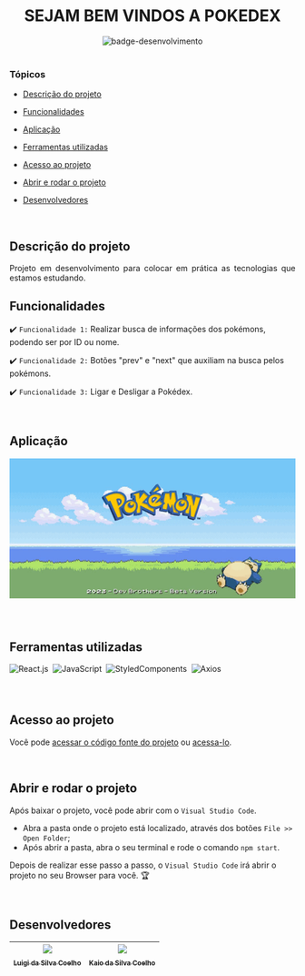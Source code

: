 
<div align="center">
    <h1> SEJAM BEM VINDOS A POKEDEX </h1>
</div>


<div align="center">
   <img src="http://img.shields.io/static/v1?label=STATUS&message=EM%20DESENVOLVIMENTO&color=RED&style=for-the-badge" alt="badge-desenvolvimento"/>
</div>

<br>

### Tópicos 

- [Descrição do projeto](#descrição-do-projeto)

- [Funcionalidades](#funcionalidades)

- [Aplicação](#aplicação)

- [Ferramentas utilizadas](#ferramentas-utilizadas)

- [Acesso ao projeto](#acesso-ao-projeto)

- [Abrir e rodar o projeto](#abrir-e-rodar-o-projeto)

- [Desenvolvedores](#desenvolvedores)


<br>

## Descrição do projeto 

<p align="justify">
 Projeto em desenvolvimento para colocar em prática as tecnologias que estamos estudando.

 <br>

## Funcionalidades

:heavy_check_mark: `Funcionalidade 1:` Realizar busca de informações dos pokémons, podendo ser por ID ou nome.

:heavy_check_mark: `Funcionalidade 2:` Botões "prev" e "next" que auxiliam na busca pelos pokémons.

:heavy_check_mark: `Funcionalidade 3:` Ligar e Desligar a Pokédex.

<br>

## Aplicação

<div align="center">

<img src="public/assets/images/pokedex-video.gif"/>

</div>

###

<br>

## Ferramentas utilizadas
![React.js](https://img.shields.io/badge/-React.js-0D1117?style=for-the-badge&logo=react&labelColor=0D1117)&nbsp;
![JavaScript](https://img.shields.io/badge/-JavaScript-0D1117?style=for-the-badge&logo=javascript&labelColor=0D1117&textColor=0D1117)&nbsp;
![StyledComponents](https://img.shields.io/badge/-StyledComponents-0D1117?style=for-the-badge&logo=styledComponents&labelColor=0D1117&textColor=0D1117)&nbsp;
![Axios](https://img.shields.io/badge/-Axios-0D1117?style=for-the-badge&logo=axios&labelColor=0D1117&textColor=0D1117)&nbsp;
###

<br>

## Acesso ao projeto

Você pode [acessar o código fonte do projeto](https://github.com/DevLuigi/Pokedex) ou [acessa-lo](link).

<br>

## Abrir e rodar o projeto

Após baixar o projeto, você pode abrir com o `Visual Studio Code`. 

- Abra a pasta onde o projeto está localizado, através dos botões `File >> Open Folder`;
- Após abrir a pasta, abra o seu terminal e rode o comando `npm start`.

Depois de realizar esse passo a passo, o `Visual Studio Code` irá abrir o projeto no seu Browser para você. 🏆 

<br>

## Desenvolvedores

| [<img src="https://avatars.githubusercontent.com/u/89977964?s=400&u=a0d21d2cf86edf9e2f66bcef496882e445f38f6d&v=4" width=115><br><sub>Luigi da Silva Coelho</sub>](https://github.com/DevLuigi) |  [<img src="https://avatars.githubusercontent.com/u/89988223?v=4" width=115><br><sub>Kaio da Silva Coelho</sub>](https://github.com/Kaio-Silva)  |
| :---: | :---: 

